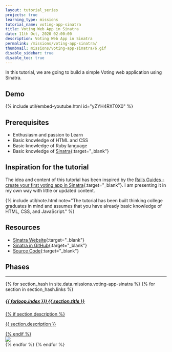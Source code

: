 ```yaml
---
layout: tutorial_series
projects: true
learning_type: missions
tutorial_name: voting-app-sinatra
title: Voting Web App in Sinatra
date: 11th Oct, 2020 02:00:00
description: Voting Web App in Sinatra
permalink: /missions/voting-app-sinatra/
thumbnail: missions/voting-app-sinatra/6.gif
disable_sidebar: true
disable_toc: true
---
```


In this tutorial, we are going to build a simple Voting web application using Sinatra.

## Demo

{% include util/embed-youtube.html id="yZYH4RXT0X0" %}

## Prerequisites

- Enthusiasm and passion to Learn
- Basic knowledge of HTML and CSS
- Basic knowledge of Ruby language
- Basic knowledge of [Sinatra](http://sinatrarb.com){:target="_blank"}

## Inspiration for the tutorial

The idea and content of this tutorial has been inspired by the
[Rails Guides - create your first voting app in Sinatra](https://guides.railsgirls.com/sinatra-app){:target="_blank"}.
I am presenting it in my own way with little or updated content.

{% include util/note.html
    note="The tutorial has been built thinking college graduates in mind and assumes that you have already basic knowledge of HTML, CSS, and JavaScript."
%}

## Resources

- [Sinatra Website](http://sinatrarb.com){:target="_blank"}
- [Sinatra in GitHub](https://github.com/sinatra/sinatra/){:target="_blank"}
- [Source Code](https://github.com/brgtrainings/voting_app_sinatra){:target="_blank"}

## Phases

<div class="section-index">
  <hr class="panel-line">

  <div class="container-fluid mt-4">
    {% for section_hash in site.data.missions.voting-app-sinatra %}
      {% for section in section_hash.links %}
        <div class="row mb-3 project-phase">
          <div class="col-md-7">
            <a href="{{ site.url }}/{{ site.baseurl }}{{ section.url }}" class="text-secondary">
              <div class="card border-0 mb-3">
                <div class="card-body">
                  <h5 class="card-title font-weight-bold">{{ forloop.index }}) {{ section.title }}</h5>
                  {% if section.description %}
                    <p class="card-text">{{ section.description }}</p>
                  {% endif %}
                </div>
              </div>
            </a>
          </div>
          <div class="col-md-5 p-2">
            <a href="{{ site.url }}/{{ site.baseurl }}{{ section.url }}">
              <img src="/assets/img/{{ section.thumbnail }}" class="img-fluid" />
            </a>
          </div>
        </div>
      {% endfor %}
    {% endfor %}
  </div>
</div>
